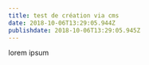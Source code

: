 ```yaml
---
title: test de création via cms
date: 2018-10-06T13:29:05.944Z
publishdate: 2018-10-06T13:29:05.945Z
---
```

lorem ipsum
